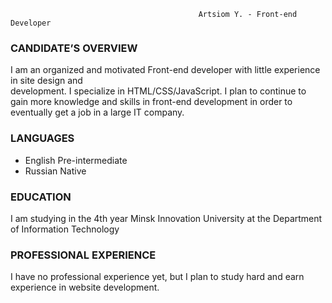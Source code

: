                                               Artsiom Y. - Front-end Developer 
 
### CANDIDATE’S OVERVIEW

I am an organized and motivated Front-end developer with little experience in site design and  
development. I specialize in HTML/CSS/JavaScript. I plan to continue to gain more knowledge and skills 
in front-end development in order to eventually get a job in a large IT company. 


### LANGUAGES 

- English  Pre-intermediate
- Russian  Native 
 
 
### EDUCATION 

  I am studying in the 4th year Minsk Innovation University at the Department of Information Technology 
 
 
### PROFESSIONAL EXPERIENCE 

  I have no professional experience yet, but I plan to study hard and earn experience in website development.

